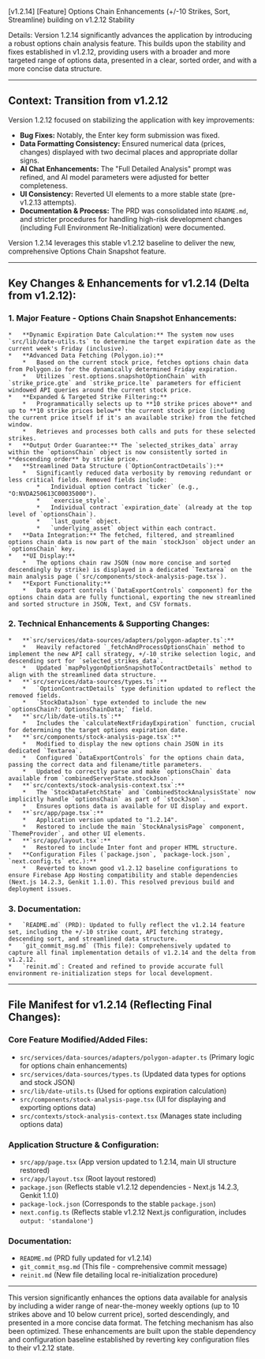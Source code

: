 [v1.2.14] [Feature] Options Chain Enhancements (+/-10 Strikes, Sort, Streamline) building on v1.2.12 Stability

Details:
Version 1.2.14 significantly advances the application by introducing a robust options chain analysis feature. This builds upon the stability and fixes established in v1.2.12, providing users with a broader and more targeted range of options data, presented in a clear, sorted order, and with a more concise data structure.

---

## Context: Transition from v1.2.12

Version 1.2.12 focused on stabilizing the application with key improvements:
*   **Bug Fixes:** Notably, the Enter key form submission was fixed.
*   **Data Formatting Consistency:** Ensured numerical data (prices, changes) displayed with two decimal places and appropriate dollar signs.
*   **AI Chat Enhancements:** The "Full Detailed Analysis" prompt was refined, and AI model parameters were adjusted for better completeness.
*   **UI Consistency:** Reverted UI elements to a more stable state (pre-v1.2.13 attempts).
*   **Documentation & Process:** The PRD was consolidated into `README.md`, and stricter procedures for handling high-risk development changes (including Full Environment Re-Initialization) were documented.

Version 1.2.14 leverages this stable v1.2.12 baseline to deliver the new, comprehensive Options Chain Snapshot feature.

---

## Key Changes & Enhancements for v1.2.14 (Delta from v1.2.12):

### 1. Major Feature - Options Chain Snapshot Enhancements:
    *   **Dynamic Expiration Date Calculation:** The system now uses `src/lib/date-utils.ts` to determine the target expiration date as the current week's Friday (inclusive).
    *   **Advanced Data Fetching (Polygon.io):**
        *   Based on the current stock price, fetches options chain data from Polygon.io for the dynamically determined Friday expiration.
        *   Utilizes `rest.options.snapshotOptionChain` with `strike_price.gte` and `strike_price.lte` parameters for efficient windowed API queries around the current stock price.
    *   **Expanded & Targeted Strike Filtering:**
        *   Programmatically selects up to **10 strike prices above** and up to **10 strike prices below** the current stock price (including the current price itself if it's an available strike) from the fetched window.
        *   Retrieves and processes both calls and puts for these selected strikes.
    *   **Output Order Guarantee:** The `selected_strikes_data` array within the `optionsChain` object is now consistently sorted in **descending order** by strike price.
    *   **Streamlined Data Structure (`OptionContractDetails`):**
        *   Significantly reduced data verbosity by removing redundant or less critical fields. Removed fields include:
            *   Individual option contract `ticker` (e.g., "O:NVDA250613C00035000").
            *   `exercise_style`.
            *   Individual contract `expiration_date` (already at the top level of `optionsChain`).
            *   `last_quote` object.
            *   `underlying_asset` object within each contract.
    *   **Data Integration:** The fetched, filtered, and streamlined options chain data is now part of the main `stockJson` object under an `optionsChain` key.
    *   **UI Display:**
        *   The options chain raw JSON (now more concise and sorted descendingly by strike) is displayed in a dedicated `Textarea` on the main analysis page (`src/components/stock-analysis-page.tsx`).
    *   **Export Functionality:**
        *   Data export controls (`DataExportControls` component) for the options chain data are fully functional, exporting the new streamlined and sorted structure in JSON, Text, and CSV formats.

### 2. Technical Enhancements & Supporting Changes:
    *   **`src/services/data-sources/adapters/polygon-adapter.ts`:**
        *   Heavily refactored `_fetchAndProcessOptionsChain` method to implement the new API call strategy, +/-10 strike selection logic, and descending sort for `selected_strikes_data`.
        *   Updated `mapPolygonOptionSnapshotToContractDetails` method to align with the streamlined data structure.
    *   **`src/services/data-sources/types.ts`:**
        *   `OptionContractDetails` type definition updated to reflect the removed fields.
        *   `StockDataJson` type extended to include the new `optionsChain?: OptionsChainData;` field.
    *   **`src/lib/date-utils.ts`:**
        *   Includes the `calculateNextFridayExpiration` function, crucial for determining the target options expiration date.
    *   **`src/components/stock-analysis-page.tsx`:**
        *   Modified to display the new options chain JSON in its dedicated `Textarea`.
        *   Configured `DataExportControls` for the options chain data, passing the correct data and filename/title parameters.
        *   Updated to correctly parse and make `optionsChain` data available from `combinedServerState.stockJson`.
    *   **`src/contexts/stock-analysis-context.tsx`:**
        *   The `StockDataFetchState` and `CombinedStockAnalysisState` now implicitly handle `optionsChain` as part of `stockJson`.
        *   Ensures options data is available for UI display and export.
    *   **`src/app/page.tsx`:**
        *   Application version updated to "1.2.14".
        *   Restored to include the main `StockAnalysisPage` component, `ThemeProvider`, and other UI elements.
    *   **`src/app/layout.tsx`:**
        *   Restored to include Inter font and proper HTML structure.
    *   **Configuration Files (`package.json`, `package-lock.json`, `next.config.ts` etc.):**
        *   Reverted to known good v1.2.12 baseline configurations to ensure Firebase App Hosting compatibility and stable dependencies (Next.js 14.2.3, Genkit 1.1.0). This resolved previous build and deployment issues.

### 3. Documentation:
    *   `README.md` (PRD): Updated to fully reflect the v1.2.14 feature set, including the +/-10 strike count, API fetching strategy, descending sort, and streamlined data structure.
    *   `git_commit_msg.md` (This file): Comprehensively updated to capture all final implementation details of v1.2.14 and the delta from v1.2.12.
    *   `reinit.md`: Created and refined to provide accurate full environment re-initialization steps for local development.

---

## File Manifest for v1.2.14 (Reflecting Final Changes):

### Core Feature Modified/Added Files:
*   `src/services/data-sources/adapters/polygon-adapter.ts` (Primary logic for options chain enhancements)
*   `src/services/data-sources/types.ts` (Updated data types for options and stock JSON)
*   `src/lib/date-utils.ts` (Used for options expiration calculation)
*   `src/components/stock-analysis-page.tsx` (UI for displaying and exporting options data)
*   `src/contexts/stock-analysis-context.tsx` (Manages state including options data)

### Application Structure & Configuration:
*   `src/app/page.tsx` (App version updated to 1.2.14, main UI structure restored)
*   `src/app/layout.tsx` (Root layout restored)
*   `package.json` (Reflects stable v1.2.12 dependencies - Next.js 14.2.3, Genkit 1.1.0)
*   `package-lock.json` (Corresponds to the stable `package.json`)
*   `next.config.ts` (Reflects stable v1.2.12 Next.js configuration, includes `output: 'standalone'`)

### Documentation:
*   `README.md` (PRD fully updated for v1.2.14)
*   `git_commit_msg.md` (This file - comprehensive commit message)
*   `reinit.md` (New file detailing local re-initialization procedure)

---
This version significantly enhances the options data available for analysis by including a wider range of near-the-money weekly options (up to 10 strikes above and 10 below current price), sorted descendingly, and presented in a more concise data format. The fetching mechanism has also been optimized. These enhancements are built upon the stable dependency and configuration baseline established by reverting key configuration files to their v1.2.12 state.
```